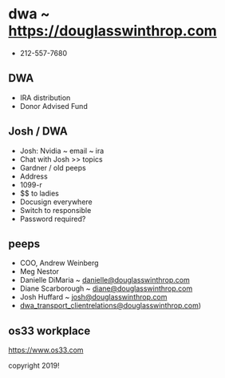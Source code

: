 # dwa ~ https://douglasswinthrop.com

* 212-557-7680

## DWA

* IRA distribution
* Donor Advised Fund

## Josh / DWA

* Josh: Nvidia ~ email ~ ira
* Chat with Josh >> topics
* Gardner / old peeps
* Address
* 1099-r
* $$ to ladies
* Docusign everywhere
* Switch to responsible
* Password required?

## peeps

* COO, Andrew Weinberg
* Meg Nestor
* Danielle DiMaria ~ danielle@douglasswinthrop.com
* Diane Scarborough ~ diane@douglasswinthrop.com
* Josh Huffard ~ josh@douglasswinthrop.com
* dwa_transport_clientrelations@douglasswinthrop.com)

## os33 workplace

https://www.os33.com

copyright 2019!
